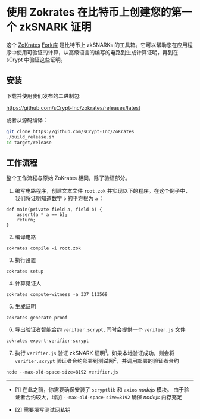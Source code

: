# 使用 Zokrates 在比特币上创建您的第一个 zkSNARK 证明


这个 [ZoKrates](https://github.com/Zokrates/ZoKrates) [Fork库](https://github.com/sCrypt-Inc/zokrates)  是比特币上 zkSNARKs 的工具箱。它可以帮助您在应用程序中使用可验证的计算，从高级语言的编写的电路到生成计算证明，再到在 sCrypt 中验证这些证明。

## 安装

下载并使用我们发布的二进制包:

https://github.com/sCrypt-Inc/zokrates/releases/latest

或者从源码编译：

```bash
git clone https://github.com/sCrypt-Inc/ZoKrates
./build_release.sh
cd target/release
```

## 工作流程

整个工作流程与原始 ZoKrates 相同，除了验证部分。

1. 编写电路程序，创建文本文件 `root.zok` 并实现以下的程序。在这个例子中，我们将证明知道数字 `b` 的平方根为 `a` ：

```
def main(private field a, field b) {
    assert(a * a == b);
    return;
}
```

2. 编译电路

```
zokrates compile -i root.zok
```

3. 执行设置

```
zokrates setup
```

4. 计算见证人

```
zokrates compute-witness -a 337 113569
```

5. 生成证明

```
zokrates generate-proof
```

6. 导出验证者智能合约 `verifier.scrypt`, 同时会提供一个 `verifier.js` 文件

```
zokrates export-verifier-scrypt
```

7. 执行 `verifier.js` 验证 zkSNARK 证明<sup>1</sup>。如果本地验证成功，则会将 `verifier.scrypt` 验证者合约部署到测试网<sup>2</sup>，并调用部署的验证者合约

```
node --max-old-space-size=8192 verifier.js
```

------------------------

- [1] 在此之前，你需要确保安装了 `scryptlib` 和 `axios` *nodejs* 模块。 由于验证者合约较大，增加 `--max-old-space-size=8192` 确保 *nodejs* 内存充足

- [2] 需要填写测试网私钥
